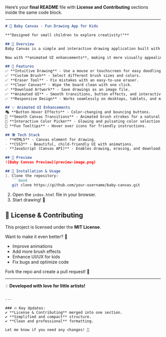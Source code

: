 Here’s your **final README** file with **License and Contributing** sections inside the same code block.  

---

```md
# 🎨 Baby Canvas - Fun Drawing App for Kids  

**"Designed for small children to explore creativity!"**  

## 📌 Overview  
Baby Canvas is a simple and interactive drawing application built with **HTML, CSS, and JavaScript**. It provides a fun, engaging way for kids to draw, choose colors, adjust brush size, erase mistakes, clear the board, and even download their artwork!  

Now with **animated UI enhancements**, making it more visually appealing and engaging for kids!  

## 🚀 Features  
✅ **Intuitive Drawing** - Use a mouse or touchscreen for easy doodling.  
✅ **Custom Brush** - Select different brush sizes and colors.  
✅ **Eraser Tool** - Fix mistakes with an easy-to-use eraser.  
✅ **Clear Canvas** - Wipe the board clean with one click.  
✅ **Download Artwork** - Save drawings as an image file.  
✅ **Animated UI** - Smooth transitions, button effects, and interactive elements for a lively experience.  
✅ **Responsive Design** - Works seamlessly on desktops, tablets, and mobile devices.  

## ✨ Animated UI Enhancements  
🎭 **Button Hover Effects** - Color-changing and bouncing buttons.  
🎨 **Smooth Canvas Transitions** - Animated brush strokes for a natural feel.  
🔄 **Interactive Color Picker** - Glowing and pulsating color selection.  
📜 **Fun Tooltips** - Hover over icons for friendly instructions.  

## 🛠️ Tech Stack  
- **HTML5** - Canvas element for drawing.  
- **CSS3** - Beautiful, child-friendly UI with animations.  
- **JavaScript (Canvas API)** - Enables drawing, erasing, and downloading artwork.  

## 📸 Preview  
![Baby Canvas Preview](preview-image.png)  

## 📂 Installation & Usage  
1. Clone the repository:  
   ```bash
   git clone https://github.com/your-username/baby-canvas.git
   ```
2. Open the `index.html` file in your browser.  
3. Start drawing! 🎨  

## 📜 License & Contributing  
This project is licensed under the **MIT License**.  

Want to make it even better? 🎉  
- Improve animations  
- Add more brush effects  
- Enhance UI/UX for kids  
- Fix bugs and optimize code  

Fork the repo and create a pull request! 🚀  

---

💡 **Developed with love for little artists!**  
```

---

### 🔥 Key Updates:
✔ **License & Contributing** merged into one section.  
✔ **Simplified and compact** structure.  
✔ **Clean and professional** formatting.  

Let me know if you need any changes! 🚀

